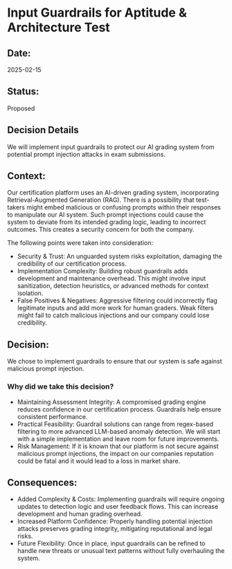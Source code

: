 # Input Guardrails for Aptitude & Architecture Test

## Date:
2025-02-15

## Status:
Proposed

## Decision Details
We will implement input guardrails to protect our AI grading system from potential prompt injection attacks in exam submissions.

## Context:
Our certification platform uses an AI-driven grading system, incorporating Retrieval-Augmented Generation (RAG). There is a possibility that test-takers might embed malicious or confusing prompts within their responses to manipulate our AI system. Such prompt injections could cause the system to deviate from its intended grading logic, leading to incorrect outcomes. This creates a security concern for both the company.

The following points were taken into consideration:
* Security & Trust: An unguarded system risks exploitation, damaging the credibility of our certification process.
* Implementation Complexity: Building robust guardrails adds development and maintenance overhead. This might involve input sanitization, detection heuristics, or advanced methods for context isolation.
* False Positives & Negatives: Aggressive filtering could incorrectly flag legitimate inputs and add more work for human graders. Weak filters might fail to catch malicious injections and our company could lose credibility.

## Decision:
We chose to implement guardrails to ensure that our system is safe against malicious prompt injection.

### Why did we take this decision?
* Maintaining Assessment Integrity: A compromised grading engine reduces confidence in our certification process. Guardrails help ensure consistent performance.
* Practical Feasibility: Guardrail solutions can range from regex-based filtering to more advanced LLM-based anomaly detection. We will start with a simple implementation and leave room for future improvements.
* Risk Management: If it is known that our platform is not secure against malicious prompt injections, the impact on our companies reputation could be fatal and it would lead to a loss in market share.

## Consequences:
* Added Complexity & Costs: Implementing guardrails will require ongoing updates to detection logic and user feedback flows. This can increase development and human grading overhead.
* Increased Platform Confidence: Properly handling potential injection attacks preserves grading integrity, mitigating reputational and legal risks.
* Future Flexibility: Once in place, input guardrails can be refined to handle new threats or unusual text patterns without fully overhauling the system.

